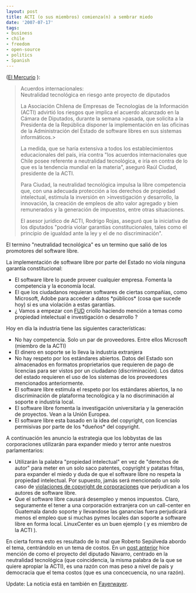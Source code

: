 ```yaml
---
layout: post
title: ACTI (o sus miembros) comienza(n) a sembrar miedo
date: '2007-07-17'
tags:
- business
- chile
- freedom
- open-source
- politics
- Spanish
---
```


([El Mercurio][5] ):

> Acuerdos internacionales:  
> Neutralidad tecnológica en riesgo ante proyecto de diputados  
>   
> La Asociación Chilena de Empresas de Tecnologías de la Información (ACTI) advirtió los riesgos que implica el acuerdo alcanzado en la Cámara de Diputados, durante la semana \>pasada, que solicita a la Presidenta de la República disponer la implementación en las oficinas de la Administración del Estado de software libres en sus sistemas informáticos.\>  
>   
> La medida, que se haría extensiva a todos los establecimientos educacionales del país, iría contra "los acuerdos internacionales que Chile posee referente a neutralidad tecnológica, e iría en contra de lo que es la tendencia mundial en la materia", aseguró Raúl Ciudad, presidente de la ACTI.  
>   
> Para Ciudad, la neutralidad tecnológica impulsa la libre competencia que, con una adecuada protección a los derechos de propiedad intelectual, estimula la inversión en \>investigación y desarrollo, la innovación, la creación de empleos de alto valor agregado y bien remunerados y la generación de impuestos, entre otras situaciones.  
>   
> El asesor jurídico de ACTI, Rodrigo Rojas, aseguró que la iniciativa de los diputados "podría violar garantías constitucionales, tales como el principio de igualdad ante la ley y el de no discriminación".  
> 

El termino "neutralidad tecnológica" es un termino que salió de los promotores del software libre.

La implementación de software libre por parte del Estado no viola ninguna garantía constitucional:

- El software libre lo puede proveer cualquier empresa. Fomenta la competencia y la economía local.  
- El que los ciudadanos requieran softwares de ciertas compañias, como Microsoft, Adobe para acceder a datos \*públicos\* (cosa que sucede hoy) si es una violación a estas garantías.  
- ¿ Vamos a empezar con [FUD][1] criollo haciendo mención a temas como propiedad intelectual e investigación o desarrollo ?

Hoy en día la industria tiene las siguientes características:

- No hay competencia. Solo un par de proveedores. Entre ellos Microsoft (miembro de la ACTI)  
- El dinero en soporte se lo lleva la industria extranjera  
- No hay respeto por los estándares abiertos. Datos del Estado son almacenados en formatos proprietarios que requieren de pago de licencias para ser vistos por un ciudadano (discriminación). Los datos del estado requieren el uso de los sistemas de los proveedores mencionados anteriormente.  
- El software libre estimula el respeto por los estándares abiertos, la no discriminación de plataforma tecnológica y la no discriminación al soporte e industria local.  
- El software libre fomenta la investigación universitaria y la generación de proyectos. Vean a la Unión Europea.  
- El software libre esta basado en la idea del copyright, con licencias permisivas por parte de los \*dueños\* del copyright.

A continuación les anuncio la estrategia que los lobbystas de las corporaciones utilizarán para expander miedo y terror ante nuestros parlamentarios:

- Utilizarán la palabra "propiedad intelectual" en vez de "derechos de autor" para meter en un solo saco patentes, copyright y patatas fritas, para expander el miedo y duda de que el software libre no respeta la propiedad intelectual. Por supuesto, jamás será mencionado un solo caso de [violaciones de copyright de corporaciones][3] que perjudican a los autores de software libre.  
- Que el software libre causará desempleo y menos impuestos. Claro, seguramente el tener a una corporación extranjera con un call-center en Guatemala dando soporte y llevandose las ganancias fuera perjudicará menos el empleo que si muchas pymes locales dan soporte a software libre en forma local. LinuxCenter es un buen ejemplo ( y es miembro de la ACTI ).

En cierta forma esto es resultado de lo mal que Roberto Sepúlveda abordo el tema, centrándolo en un tema de costos. En un [post anterior][2] hice mención de como el proyecto del diputado Navarro, centrado en la neutralidad tecnológica (que coincidencia, la misma palabra de la que se quiere apropiar la ACTI), es una razón con mas peso a nivel de país y democracia que el tema costos (que es una concecuencia, no una razón).

Update: La noticia está en también en [Fayerwayer][4].

[1]: http://es.wikipedia.org/wiki/FUD  
 [2]: http://duncan.mac-vicar.com/blog/archives/212  
 [3]: http://gpl-violations.org/  
 [4]: http://www.fayerwayer.com/2007/07/neutralidad-tecnologica-en-riesgo-ante-declaraciones-de-acti/  
 [5]: [http://diario.elmercurio.com/2007/07/16/economia\_y\_negocios/empresas\_y\_negoci...](http://diario.elmercurio.com/2007/07/16/economia_y_negocios/empresas_y_negocios/noticias/5B5521F5-8301-4038-B39A-E5C5DB4E2224.htm?id=){5B5521F5-8301-4038-B39A-E5C5DB4E2224}

